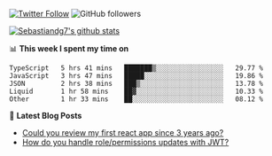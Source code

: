 <!--
[![visitors](https://visitor-badge.glitch.me/badge?page_id=sebastiandg7.sebastiandg7)](https://github.com/sebastiandg7)
-->
[![Twitter Follow](https://img.shields.io/twitter/follow/sebastiandg7?style=social&label=Follow)](https://twitter.com/sebastiandg7)
![GitHub followers](https://img.shields.io/github/followers/sebastiandg7?label=Follow&style=social)

[![Sebastiandg7's github stats](https://github-readme-stats.vercel.app/api?username=sebastiandg7)](https://github.com/anuraghazra/github-readme-stats)

📊 **This week I spent my time on**
<!--START_SECTION:waka-->
```text
TypeScript   5 hrs 41 mins   ███████▒░░░░░░░░░░░░░░░░░   29.77 % 
JavaScript   3 hrs 47 mins   █████░░░░░░░░░░░░░░░░░░░░   19.86 % 
JSON         2 hrs 38 mins   ███▒░░░░░░░░░░░░░░░░░░░░░   13.78 % 
Liquid       1 hr 58 mins    ██▓░░░░░░░░░░░░░░░░░░░░░░   10.33 % 
Other        1 hr 33 mins    ██░░░░░░░░░░░░░░░░░░░░░░░   08.12 % 
```
<!--END_SECTION:waka-->

📕 **Latest Blog Posts**
<!-- BLOG-POST-LIST:START -->
- [Could you review my first react app since 3 years ago?](https://dev.to/sebastiandg7/could-you-review-my-first-react-app-since-3-years-ago-3nbh)
- [How do you handle role/permissions updates with JWT?](https://dev.to/sebastiandg7/how-do-you-handle-role-permissions-updates-with-jwt-3778)
<!-- BLOG-POST-LIST:END -->
